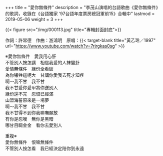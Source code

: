 +++
title = "愛你無條件"
description = "李茂山演唱的台語歌曲《愛你無條件》的歌詞，收錄在《台語獨家 ‘97台語年度票房總冠軍前15》合輯中"
lastmod = 2019-05-06
weight = 3
+++

{{< figure src="/img/000113.jpg" title="專輯封面封底">}}

作詞：許常德　作曲：游鴻明　原唱：{{< target-blank title="黃乙玲／1997" url="https://www.youtube.com/watch?v=7rjrgkas0sg" >}}

※愛你無條件　愛我用心肝  
不管別人按怎講　相信我愛的人袜變卦  
愛情無條件　緣份全看破  
為你犧牲這呢大　甘講你愛我去死才知疼  
啊～我不甘　我不甘  
我不甘愛你愛甲將你送別人  
緣份還不完　怨恨已經滿  
山盟海誓原來是一場夢  
啊～我不甘　我不甘  
我不甘得不到你我嘛嘸願放  
有你是怨嘆　無你是黑暗  
哪甘目睭金金　看你去愛別人  

重複※  
愛你無條件　恨嘛無條件  
不管別人按怎看　我已經決定陪你到永遠
